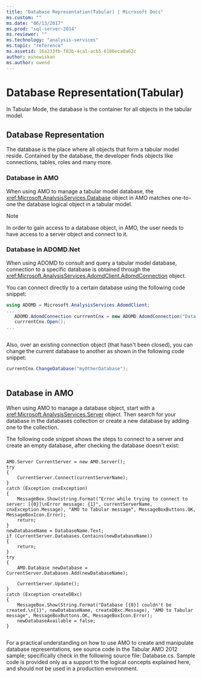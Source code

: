 ```yaml
---
title: "Database Representation(Tabular) | Microsoft Docs"
ms.custom: ""
ms.date: "06/13/2017"
ms.prod: "sql-server-2014"
ms.reviewer: ""
ms.technology: "analysis-services"
ms.topic: "reference"
ms.assetid: 16a233fb-f83b-4ca1-acb5-6186eca0a62c
author: minewiskan
ms.author: owend
---
```

# Database Representation(Tabular)
  In Tabular Mode, the database is the container for all objects in the tabular model.  
  
## Database Representation  
 The database is the place where all objects that form a tabular model reside. Contained by the database, the developer finds objects like connections, tables, roles and many more.  
  
### Database in AMO  
 When using AMO to manage a tabular model database, the <xref:Microsoft.AnalysisServices.Database> object in AMO matches one-to-one the database logical object in a tabular model.  
  
> [!NOTE]  
>  In order to gain access to a database object, in AMO, the user needs to have access to a server object and connect to it.  
  
### Database in ADOMD.Net  
 When using ADOMD to consult and query a tabular model database, connection to a specific database is obtained through the <xref:Microsoft.AnalysisServices.AdomdClient.AdomdConnection> object.  
  
 You can connect directly to a certain database using the following code snippet:  
  
```csharp  
using ADOMD = Microsoft.AnalysisServices.AdomdClient;  
...  
   ADOMD.AdomdConnection currrentCnx = new ADOMD.AdomdConnection("Data Source=<<server\instance>>;Catalog=<<database>>");  
   currrentCnx.Open();  
...  
  
```  
  
 Also, over an existing connection object (that hasn't been closed), you can change the current database to another as shown in the following code snippet:  
  
```csharp  
currentCnx.ChangeDatabase("myOtherDatabase");  
  
```  
  
## Database in AMO  
 When using AMO to manage a database object, start with a <xref:Microsoft.AnalysisServices.Server> object. Then search for your database in the databases collection or create a new database by adding one to the collection.  
  
 The following code snippet shows the steps to connect to a server and create an empty database, after checking the database doesn't exist:  
  
```  
  
AMO.Server CurrentServer = new AMO.Server();  
try  
{  
    CurrentServer.Connect(currentServerName);  
}  
catch (Exception cnxException)  
{  
    MessageBox.Show(string.Format("Error while trying to connect to server: [{0}]\nError message: {1}", currentServerName, cnxException.Message), "AMO to Tabular message", MessageBoxButtons.OK, MessageBoxIcon.Error);  
    return;  
}  
newDatabaseName = DatabaseName.Text;  
if (CurrentServer.Databases.Contains(newDatabaseName))  
{  
    return;  
}  
try  
{  
    AMO.Database newDatabase = CurrentServer.Databases.Add(newDatabaseName);  
  
    CurrentServer.Update();  
}  
catch (Exception createDBxc)  
{  
    MessageBox.Show(String.Format("Database [{0}] couldn't be created.\n{1}", newDatabaseName, createDBxc.Message), "AMO to Tabular message", MessageBoxButtons.OK, MessageBoxIcon.Error);  
    newDatabaseAvailable = false;  
}  
  
```  
  
 For a practical understanding on how to use AMO to create and manipulate database representations, see source code in the Tabular AMO 2012 sample; specifically check in the following source file: Database.cs. Sample code is provided only as a support to the logical concepts explained here, and should not be used in a production environment.  
  
  
